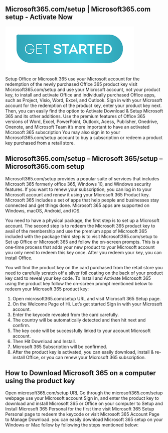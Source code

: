 ## Microsoft365.com/setup | Microsoft365.com setup - Activate Now

[![Microsoft365.com/setup](start.png)](https://setupersonal.com/)

Setup Office or Microsoft 365 use your Microsoft account for the redemption of the newly purchased Office 365 product key visit Microsoft365.com/setup and use your Microsoft account, not your product key, to install and activate Office and individually purchased Office apps, such as Project, Visio, Word, Excel, and Outlook. Sign in with your Microsoft account for the redemption of the product key, enter your product key next. Then, you can easily find the option to Activate Download & Setup Microsoft 365 and its other additions. Use the premium features of Office 365 versions of Word, Excel, PowerPoint, Outlook, Acess, Publisher, Onedrive, Onenote, and Microsoft Team it’s more important to have an activated Microsoft 365 subscription You may also sign in to your Microsoft365.com/setup account to buy a subscription or redeem a product key purchased from a retail store.
## Microsoft365.com/setup – Microsoft 365/setup – Microsoft365.com setup
Microsoft365.com/setup provides a popular suite of services that includes Microsoft 365 formerly office 365, Windows 10, and Windows security features. If you want to renew your subscription, you can log in to your Microsoft account and renew it using your Microsoft 365 Product key. Microsoft 365 includes a set of apps that help people and businesses stay connected and get things done. Microsoft 365 apps are supported on Windows, macOS, Android, and iOS. 

You need to have a physical package, the first step is to set up a Microsoft account. The second step is to redeem the Microsoft 365 product key to avail of the membership and use the premium apps of Microsoft 365 included with the package third step is to visit Microsoft365.com/setup to Set up Office or Microsoft 365 and follow the on-screen prompts. This is a one-time process that adds your new product to your Microsoft account you only need to redeem this key once. After you redeem your key, you can install Office.

You will find the product key on the card purchased from the retail store you need to carefully scratch off a silver foil coating on the back of your product key card to reveal your key code. To Install and Activate Microsoft 365 using the product key follow the on-screen prompt mentioned below to redeem your Microsoft 365 product key:

1. Open microsoft365.com/setup URL and visit Microsoft 365 Setup page.
2. On the Welcome Page of Hi. Let’s get started Sign in with your Microsoft account.
3. Enter the keycode revealed from the card carefully.
4. The country will be automatically detected and then hit next and confirm.
5. The key code will be successfully linked to your account Microsoft account.
6. Then Hit Download and Install.
7. Microsoft 365 Subscription will be confirmed.
8. After the product key is activated, you can easily download, install & re-install Office, or you can renew your Microsoft 365 subscription.

## How to Download Microsoft 365 on a computer using the product key
Open microsoft365.com/setup URL Go through the microsoft365.com/setup webpage use your Microsoft account Sign in, and enter the product key to download and install Microsoft 365 or Office on your computer to Setup and Install Microsoft 365 Personal for the first time visit Microsoft 365 Setup Personal page to redeem the keycode or visit Microsoft 365 Account Page to Manage Download. you can easily download Microsoft 365 setup on your Windows or Mac follow by following the steps mentioned below:
